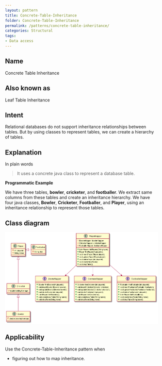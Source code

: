 ```yaml
---
layout: pattern
title: Concrete-Table-Inheritance
folder: Concrete-Table-Inheritance
permalink: /patterns/concrete-table-inheritance/
categories: Structural
tags:
- Data access
---
```

## Name
Concrete Table Inheritance
## Also known as
Leaf Table Inheritance
## Intent
Relational databases do not support inheritance relationships between tables. But by using classes to represent tables, we can create a hierarchy of tables.

## Explanation

In plain words

> It uses a concrete java class to represent a database table.

**Programmatic Example**

We have three tables, **bowler**, **cricketer**, and **footballer**. We extract same columns from these tables and create an inheritance hierarchy. We have four java classes, **Bowler**, **Cricketer**, **Footballer**, and **Player**, using an inheritance relationship to represent those tables.

## Class diagram
![alt text](./etc/concrete-table-inheritance.png "identity-field")

## Applicability
Use the Concrete-Table-Inheritance pattern when

* figuring out how to map inheritance.
 